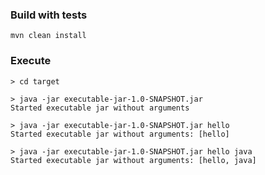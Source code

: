 ### Build with tests

`mvn clean install`

### Execute

```
> cd target

> java -jar executable-jar-1.0-SNAPSHOT.jar 
Started executable jar without arguments

> java -jar executable-jar-1.0-SNAPSHOT.jar hello
Started executable jar without arguments: [hello]

> java -jar executable-jar-1.0-SNAPSHOT.jar hello java
Started executable jar without arguments: [hello, java]

```